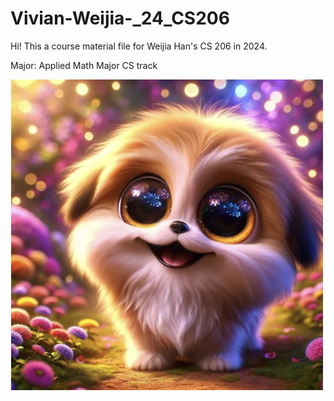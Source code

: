 # Vivian-Weijia-_24_CS206
Hi! This a course material file for Weijia Han's CS 206 in 2024.

Major: Applied Math Major CS track


<img src="https://github.com/Rising-Stars-by-Sunshine/Vivian-Weijia-_24_CS206/blob/main/Screen%20Shot%202024-03-27%20at%2015.54.51.png?raw=true" alt="Alt Text" width="500">



